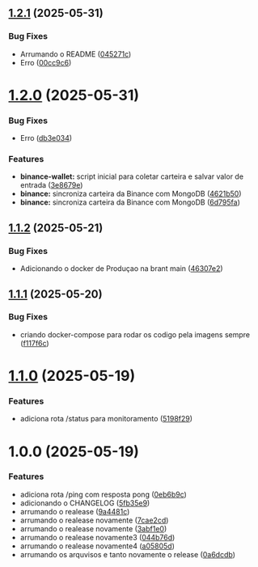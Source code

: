 ## [1.2.1](https://github.com/Brabodopedro/new-aws/compare/v1.2.0...v1.2.1) (2025-05-31)


### Bug Fixes

* Arrumando o README ([045271c](https://github.com/Brabodopedro/new-aws/commit/045271cbe3f149901f2e996e9eda9b955e122005))
* Erro ([00cc9c6](https://github.com/Brabodopedro/new-aws/commit/00cc9c6732292ee4a2778ebe069ee10d0592db24))

# [1.2.0](https://github.com/Brabodopedro/new-aws/compare/v1.1.2...v1.2.0) (2025-05-31)


### Bug Fixes

* Erro ([db3e034](https://github.com/Brabodopedro/new-aws/commit/db3e0348aceec27338275f3dbcecc050a07462cc))


### Features

* **binance-wallet:** script inicial para coletar carteira e salvar valor de entrada ([3e8679e](https://github.com/Brabodopedro/new-aws/commit/3e8679ea3add996f5315f2b97c4d2f5b1251baac))
* **binance:** sincroniza carteira da Binance com MongoDB ([4621b50](https://github.com/Brabodopedro/new-aws/commit/4621b50bb3069be24fd574a7e02b749086669136))
* **binance:** sincroniza carteira da Binance com MongoDB ([6d795fa](https://github.com/Brabodopedro/new-aws/commit/6d795fa134972b6c0a69b14e96d64f823e935c1a))

## [1.1.2](https://github.com/Brabodopedro/new-aws/compare/v1.1.1...v1.1.2) (2025-05-21)


### Bug Fixes

* Adicionando o docker de Produçao  na brant main ([46307e2](https://github.com/Brabodopedro/new-aws/commit/46307e26f4dbfd3fa0fa20df9274db132894c85c))

## [1.1.1](https://github.com/Brabodopedro/new-aws/compare/v1.1.0...v1.1.1) (2025-05-20)


### Bug Fixes

* criando docker-compose para rodar os codigo pela imagens sempre ([f117f6c](https://github.com/Brabodopedro/new-aws/commit/f117f6c394d6f04cce418bae896f646aa8b300cf))

# [1.1.0](https://github.com/Brabodopedro/new-aws/compare/v1.0.0...v1.1.0) (2025-05-19)


### Features

* adiciona rota /status para monitoramento ([5198f29](https://github.com/Brabodopedro/new-aws/commit/5198f2965b455c27312545b6a1c5a3d63641e318))

# 1.0.0 (2025-05-19)


### Features

* adiciona rota /ping com resposta pong ([0eb6b9c](https://github.com/Brabodopedro/new-aws/commit/0eb6b9cabd3558b4c10c1f00443d006e5515c568))
* adicionando o CHANGELOG ([5fb35e9](https://github.com/Brabodopedro/new-aws/commit/5fb35e9fe99bbc5a1254911f8b0f0715501a43de))
* arrumando o realease ([9a4481c](https://github.com/Brabodopedro/new-aws/commit/9a4481cacbaf007afd44bde7ecde5531cb4a2557))
* arrumando o realease novamente ([7cae2cd](https://github.com/Brabodopedro/new-aws/commit/7cae2cd7cccd5f85df9133ce59f3eb64db843377))
* arrumando o realease novamente ([3abf1e0](https://github.com/Brabodopedro/new-aws/commit/3abf1e0f67a0fa3ce32ec3062f7664d04837b75c))
* arrumando o realease novamente3 ([044b76d](https://github.com/Brabodopedro/new-aws/commit/044b76dcca88e005d0f8df07e7fbaba450ce2cec))
* arrumando o realease novamente4 ([a05805d](https://github.com/Brabodopedro/new-aws/commit/a05805d972484ce2c63ffb0b71624122fab38963))
* arrumando os arquvisos e tanto novamente o release ([0a6dcdb](https://github.com/Brabodopedro/new-aws/commit/0a6dcdb9420174ad903291ccf8e324a2ee2c7fe7))
